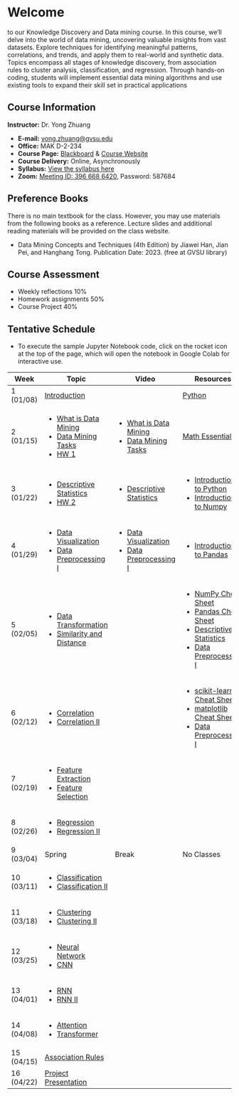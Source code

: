 # Welcome

to our Knowledge Discovery and Data mining course. In this course, we’ll delve into the world of data mining, uncovering valuable insights from vast datasets. Explore techniques for identifying meaningful patterns, correlations, and trends, and apply them to real-world and synthetic data. Topics encompass all stages of knowledge discovery, from association rules to cluster analysis, classification, and regression. Through hands-on coding, students will implement essential data mining algorithms and use existing tools to expand their skill set in practical applications

## Course Information

**Instructor:** Dr. Yong Zhuang

- <i class="fa fa-envelope"></i> **E-mail:** [yong.zhuang@gvsu.edu](mailto:yong.zhuang@gvsu.edu)
- <i class="fa fa-building"></i> **Office:** MAK D-2-234
- <i class="fa fa-book"></i> **Course Page:** [Blackboard](https://lms.gvsu.edu/) & [Course Website](https://gvsu-cis635.github.io)
- <i class="fa fa-chalkboard-teacher"></i> **Course Delivery:** Online, Asynchronously
- <i class="fa fa-book-reader"></i> **Syllabus:** [View the syllabus here](assets/pdf/syllabus.pdf)
- <i class="fa fa-video"></i> **Zoom:** [Meeting ID: 396 668 6420](https://gvsu-edu.zoom.us/j/3966686420?pwd=WGxpc0N4YWcvOU9aWGxWZGYxbXZUdz09), Password: 587684

## Preference Books

There is no main textbook for the class. However, you may use materials from the following books as a reference. Lecture slides and additional reading materials will be provided on the class website.

- Data Mining Concepts and Techniques (4th Edition) by Jiawei Han, Jian Pei, and Hanghang Tong. Publication Date: 2023. (free at GVSU library)

## Course Assessment

- Weekly reflections 10\%
- Homework assignments 50\%
- Course Project 40\%

<!-- Syllabus can be found [here](Syllabus_CIS635_F2023.pdf). -->
<!-- <iframe src="assets/pdf/syllabus.pdf" style="width:100%; height:600px;" frameborder="0"></iframe> -->

## Tentative Schedule

- To execute the sample Jupyter Notebook code, click on the rocket icon <i class="fa fa-rocket" aria-hidden="true"></i> at the top of the page, which will open the notebook in Google Colab for interactive use.

| Week | Topic | Video | Resources |
| --- | --- | --- | --- |
| 1 (01/08) | [Introduction](assets/pdf/course-introduction.pdf) |  | [Python](./python-resources.md) |
| 2 (01/15) | <ul><li>[What is Data Mining](assets/pdf/data-mining-intro.pdf)</li><li>[Data Mining Tasks](assets/pdf/data-mining-tasks.pdf)</li><li>[HW 1](homeworks/1.md)</li> </ul> | <ul><li>[What is Data Mining](https://youtu.be/vLOU_C9U3TM)</li><li>[Data Mining Tasks](https://youtu.be/pPdu-E95Mng)</li></ul> | [Math Essentials](https://courses.washington.edu/css490/2012.Winter/lecture_slides/02_math_essentials.pdf) |
| 3 (01/22) | <ul><li>[Descriptive Statistics](assets/pdf/data-exploration-descriptive-statistics.pdf)</li><li>[HW 2](homeworks/2.md)</li> </ul> | <ul><li>[Descriptive Statistics](https://youtu.be/HDRjhgB6EN0)</li></ul> | <ul><li>[Introduction to Python](samples/python.ipynb)</li><li>[Introduction to Numpy](samples/numpy.ipynb)</li></ul> |
| 4 (01/29) | <ul><li>[Data Visualization](assets/pdf/data-exploration-data-visualization.pdf)</li><li>[Data Preprocessing I](assets/pdf/data-preprocessing1.pdf)</li></ul> | <ul><li>[Data Visualization](https://youtu.be/VcuphW6n1Mo)</li><li>[Data Preprocessing I](https://youtu.be/9EBOeQA6LD0)</li></ul> | <ul><li>[Introduction to Pandas](samples/pandas.ipynb)</li></ul> |
| 5 (02/05) | <ul><li>[Data Transformation]()</li><li> [Similarity and Distance]()</li></ul> |  | <ul><li>[NumPy Cheat Sheet](https://media.geeksforgeeks.org/wp-content/uploads/20240104182515/NumPy-Cheat-Sheet.pdf)</li><li>[Pandas Cheat Sheet](https://pandas.pydata.org/Pandas_Cheat_Sheet.pdf)</li><li>[Descriptive Statistics](samples/descriptive_statistics.ipynb)</li><li>[Data Preprocessing I](samples/preprocessing1.ipynb)</li></ul> |
| 6 (02/12) | <ul><li>[Correlation]()</li><li> [Correlation II]()</li></ul> |  | <ul><li>[scikit-learn Cheat Sheet](https://scikit-learn.org/stable/tutorial/machine_learning_map/index.html)</li><li>[matplotlib Cheat Sheet](https://matplotlib.org/cheatsheets/)</li><li>[Data Preprocessing I](samples/preprocessing2.ipynb)</li></ul> |
| 7 (02/19) | <ul><li>[Feature Extraction]()</li><li> [Feature Selection]()</li></ul> |  |  |
| 8 (02/26) | <ul><li>[Regression]()</li><li> [Regression II]()</li></ul> |  |  |
| 9 (03/04) | Spring | Break | No Classes |
| 10 (03/11) | <ul><li>[Classification]()</li><li> [Classification II]()</li></ul> |  |  |
| 11 (03/18) | <ul><li>[Clustering]()</li><li> [Clustering II]()</li></ul> |  |  |
| 12 (03/25) | <ul><li>[Neural Network]()</li><li> [CNN]()</li></ul> |  |  |
| 13 (04/01) | <ul><li>[RNN]()</li><li> [RNN II]()</li></ul> |  |  |
| 14 (04/08) | <ul><li>[Attention]()</li><li> [Transformer]()</li></ul> |  |  |
| 15 (04/15) | [Association Rules]() |  |  |
| 16 (04/22) | [Project Presentation]() |  |  |

